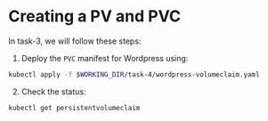 # Creating a PV and PVC

In task-3, we will follow these steps:

1. Deploy the `PVC` manifest for Wordpress using:
```bash
kubectl apply -f $WORKING_DIR/task-4/wordpress-volumeclaim.yaml
```
2. Check the status:
```bash
kubectl get persistentvolumeclaim
```
